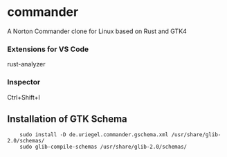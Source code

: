 # commander
A Norton Commander clone for Linux based on Rust and GTK4

### Extensions for VS Code
rust-analyzer

### Inspector
Ctrl+Shift+I

## Installation of GTK Schema
```
    sudo install -D de.uriegel.commander.gschema.xml /usr/share/glib-2.0/schemas/
    sudo glib-compile-schemas /usr/share/glib-2.0/schemas/
```     